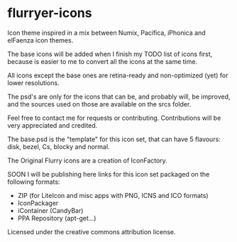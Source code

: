 flurryer-icons
==============

Icon theme inspired in a mix between Numix, Pacifica, iPhonica and elFaenza icon themes.

The base icons will be added when I finish my TODO list of icons first, because is easier to me to
convert all the icons at the same time.

All icons except the base ones are retina-ready and non-optimized (yet) for lower resolutions.

The psd's are only for the icons that can be, and probably will, be improved, and the sources
used on those are available on the srcs folder.

Feel free to contact me for requests or contributing. Contributions will be very appreciated and credited.

The base.psd is the "template" for this icon set, that can have 5 flavours: disk, bezel, Cs, blocky and normal.

The Original Flurry icons are a creation of IconFactory.

SOON I will be publishing here links for this icon set packaged on the following formats:
 - ZIP (for LiteIcon and misc apps with PNG, ICNS and ICO formats)
 - IconPackager
 - iContainer (CandyBar)
 - PPA Repository (apt-get...)

Licensed under the creative commons attribution license.

